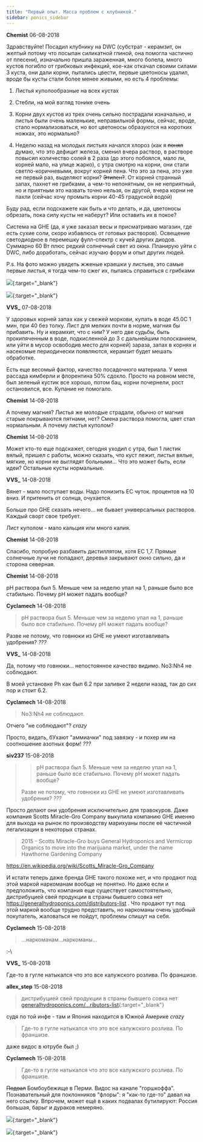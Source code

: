```yaml
---
title: "Первый опыт. Масса проблем с клубникой."
sidebar: ponics_sidebar
---
```


**Chemist** 06-08-2018

Здравствуйте! Посадил клубнику на DWC (субстрат - керамзит, он желтый потому что посыпан силикатной глиной, она помогла частично от плесени), изначально пришла зараженная, много болела, много кустов погибло от грибковых инфекций, кое-как откачал своими силами 3 куста, они дали корни, пытались цвести, первые цветоносы удалил, вроде бы кусты стали более менее живыми, но есть 4 проблемы:

1) Листья куполообразные на всех кустах

2) Стебли, на мой взгляд тонике очень 

3) Корни двух кустов из трех очень сильно пострадали изначально, и листья были очень маленькие, неправильной формы, сейчас, вроде, стало нормализоваться, но вот цветоносы образуются на коротких ножках, это нормально?

4) Неделю назад на молодых листьях начался хлороз (как я ~~понял~~ думаю, что это дефицит железа, сменил вчера раствор, в растворе повысил количество солей в 2 раза (до этого побоялся, мало ли, корней мало, на улице жарко), с утра смотрю на корни, они стали светло-коричневыми, вокруг корней пена. Что это за пена, это уже не первый раз, выделяют корни? ~~Этилен?~~. От корней странный запах, пахнет не грибками, а чем-то непонятным, он не неприятный, но и приятным это назвать точно нельзя, он другой, вчера корни не пахли (сейчас хочу промыть корни 40-45 градусной водой)

Буду рад, если подскажете как быть и что делать, и да, цветоносы обрезать, пока силу кусты не наберут? Или оставить их в покое?

Система на GHE (да, я уже заказал весы и присматриваю магазин, где есть сухие соли, скоро избавлюсь от готовых растворов). Освещение светодиодное в перемешку фулл-спектр с кучей других диодов. Суммарно 60 Вт плюс редкий солнечный свет из окна. Планирую уйти с DWC, либо доработать, сейчас изучаю форум и опыт других людей.

P.s. На фото можно увидеть жженые краешки у листьев, это самые первые листья, я тогда чем-то сжег их, пытаясь справиться с грибками

[![](/attachimages/19112_KOeethBeRGc.jpg)](https://t.me/ponics_ru_files/19486){:target="_blank"}

[![](/attachimages/19114_jOqZX8V-Z54.jpg)](https://t.me/ponics_ru_files/19487){:target="_blank"}

**VVS_** 07-08-2018

У здоровых корней запах как у свежей моркови, купать в воде 45.0С 1 мин, при 40 без толку. Лист для мелких почти в норме, магния бы прибавить. Ну и керамхит, что с ним? У него две судьбы, быть прокипяченным в воде, подкисленной до 3 с дальнейшим полосканием, или уйти в мусор освободив место для корней) зараза, запах в корнях и насекомые периодически появляются, керамзит будет мешать обработке.

Есть еще весомый фактор, качество посадочного материала. У меня рассада кимберли и флорентина 50% сдохло. Просто на ровном месте, был зеленый кустик все хорошо, потом бац, корни почернели, рост остановился, все. Купание не помогало.


**Chemist** 14-08-2018

А почему магния? Листья же молодые страдали, обычно от магния старые покрываются пятнами, нет? Смена раствора помогла, цвет стал нормальным. А почему листья куполом?


**Chemist** 14-08-2018

Может кто-то еще подскажет, сегодня уходил с утра, был 1 листик вялый, пришел с работы, можно сказать, что куст лежит, листья вялые, мягкие, но корни не выглядят больными... Что это может быть, если идеи? Остальные кусты нормальные.


**VVS_** 14-08-2018

Вянет - мало поступает воды. Надо понизить ЕС чуток. процентов на 10 вниз. И притенить от солнца, очухается.

Больше про GHE сказать нечего... не бывает универсальных растворов. Каждый сворт свое требует.

Лист куполом - мало кальция или много калия.


**Chemist** 14-08-2018

Спасибо, попробую разбавить дистиллятом, хотя ЕС 1,7. Прямые солнечные лучи не попадают, деревья закрывают окно сильно, да и сторона северная.


**Chemist** 14-08-2018

рН раствора был 5. Меньше чем за неделю упал на 1, раньше было все стабильно. Почему рН может падать вообще?


**Cyclamech** 14-08-2018

> рН раствора был 5. Меньше чем за неделю упал на 1, раньше было все стабильно. Почему рН может падать вообще?

Разве не потому, что говнюки из GHE не умеют изготавливать удобрения? *???*


**VVS_** 14-08-2018

Да, потому что говнюки... непостоянное качество видимо. No3:Nh4 не соблюдают.

В моей установке Ph как был 6.2 при заливке 2 недели назад, так до сих пор и стоит 6.2.


**Cyclamech** 14-08-2018

> No3:Nh4 не соблюдают.

Отчего "не соблюдают"? *crazy*

Просто, видать, бУхают "аммиачки" под завязку - и похер им на соотношение азотных форм! *???*


**siv237** 15-08-2018

> > рН раствора был 5. Меньше чем за неделю упал на 1, раньше было все стабильно. Почему рН может падать вообще?
> 
> 
> 
> Разве не потому, что говнюки из GHE не умеют изготавливать удобрения? *???*

Просто делают они удобрения исключительно для травокуров. Даже компания Scotts Miracle-Gro Company выкупила компанию GHE именно для выхода на рынок по производству марихуаны после её частичной легализации в некоторых странах.

> 2015 - Scotts Miracle-Gro buys General Hydroponics and Vermicrop Organics to move into the marijuana market, under the name Hawthorne Gardening Company

 https://en.wikipedia.org/wiki/Scotts_Miracle-Gro_Company

И кстати теперь даже бренда GHE такого похоже нет, и что продают под этой маркой наркоманам вообще не понятно. Но даже если и предположить, что компания еще существует самостоятельно, дистрибуцией свей продукции в страны бывшего совка нет https://generalhydroponics.com/distributors-list . Что продают тут под этой маркой вообще трудно представить, но наркоманы очень удобный покупатель, жаловаться не пойдут, проблемы спишут на себя. 


**Cyclamech** 15-08-2018

> …наркоманам…наркоманы…

:-\


**VVS_** 15-08-2018

Где-то в гугле натыкался что это все калужского розлива. По франшизе.


**allex_step** 15-08-2018

> дистрибуцией свей продукции в страны бывшего совка нет [generalhydroponics.com/...ributors-list](http://forum.ponics.ru/go.php?url=aHR0cHM6Ly9nZW5lcmFsaHlkcm9wb25pY3MuY29tL2Rpc3RyaWJ1dG9ycy1saXN0){:target="_blank"} 

судя по той инфе - там и Япония находится в Южной Америке *crazy* 

> Где-то в гугле натыкался что это все калужского розлива. По франшизе.

даже видос в ютрубе был ;) 


**Cyclamech** 15-08-2018

> Где-то в гугле натыкался что это все калужского розлива. По франшизе.

~~Подвал~~ Бомбоубежище в Перми. Видос на канале "горшкоффа". Познавательный для поклонников "флоры": я "как-то где-то" давал на него ссылку. Впрочем, может ещё в каких подвалах бутилируют: Россия большая, барыг и дураков немеряно.

[![](/imagehost2/thumbs/iexe.png)](https://t.me/ponics_ru_files/19488){:target="_blank"}

[![](/imagehost2/thumbs/img2178.jpg)](https://t.me/ponics_ru_files/19489){:target="_blank"}



